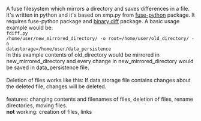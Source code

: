 A fuse filesystem which mirrors a directory and saves differences in a file. It's written in python and it's based on xmp.py from [fuse-python](http://fuse.sourceforge.net/wiki/index.php/FusePython) package. It requires fuse-python package and [binary diff](http://starship.python.net/crew/atuining/cx_bsdiff/index.html) package. A basic usage example would be: <br>
<code>fdiff.py /home/user/new_mirrored_directory/ -o root=/home/user/old_directory/ -o datastorage=/home/user/data_persistence</code> <br>
In this example contents of old_directory would be mirrored in new_mirrored_directory and every change in new_mirrored_directory would be saved in data_persistence file.<br>
<br>
Deletion of files works like this: If data storage file contains changes about the deleted file, changes will be deleted.<br>
<br>
features: changing contents and filenames of files, deletion of files, rename directories, moving files. <br>
<b>not</b> working: creation of files, links